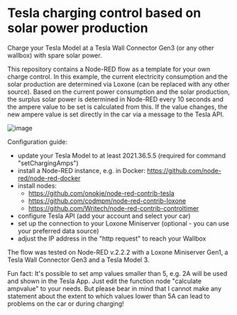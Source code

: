 # Tesla charging control based on solar power production
Charge your Tesla Model at a Tesla Wall Connector Gen3 (or any other wallbox) with spare solar power.

This repository contains a Node-RED flow as a template for your own charge control.
In this example, the current electricity consumption and the solar production are determined via Loxone (can be replaced with any other source).
Based on the current power consumption and the solar production, the surplus solar power is determined in Node-RED every 10 seconds and the ampere value to be set is calculated from this. If the value changes, the new ampere value is set directly in the car via a message to the Tesla API.


![image](https://user-images.githubusercontent.com/32751381/164721807-c8c43d53-c609-46aa-9031-90f7f4f57dac.png)

Configuration guide:
- update your Tesla Model to at least 2021.36.5.5 (required for command "setChargingAmps")
- install a Node-RED instance, e.g. in Docker: https://github.com/node-red/node-red-docker
- install nodes: 
  -  https://github.com/onokje/node-red-contrib-tesla
  -  https://github.com/codmpm/node-red-contrib-loxone
  -  https://github.com/Writech/node-red-contrib-controltimer
- configure Tesla API (add your account and select your car)
- set up the connection to your Loxone Miniserver (optional - you can use your preferred data source)
- adjust the IP address in the "http request" to reach your Wallbox

The flow was tested on Node-RED v.2.2.2 with a Loxone Miniserver Gen1, a Tesla Wall Connector Gen3 and a Tesla Model 3.

Fun fact:
It's possible to set amp values smaller than 5, e.g. 2A will be used and shown in the Tesla App.
Just edit the function node "calculate ampvalue" to your needs. 
But please bear in mind that I cannot make any statement about the extent to which values lower than 5A can lead to problems on the car or during charging!
